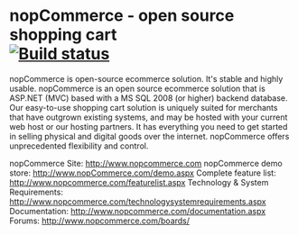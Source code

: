 nopCommerce - open source shopping cart   
[![Build status](https://ci.appveyor.com/api/projects/status/uacl3s67c2as85he?svg=true)](https://ci.appveyor.com/project/huoxudong125/nopcommerce)
============

nopCommerce is open-source ecommerce solution. It's stable and highly usable. nopCommerce is an open source ecommerce solution that is ASP.NET (MVC) based with a MS SQL 2008 (or higher) backend database. Our easy-to-use shopping cart solution is uniquely suited for merchants that have outgrown existing systems, and may be hosted with your current web host or our hosting partners. It has everything you need to get started in selling physical and digital goods over the internet. nopCommerce offers unprecedented flexibility and control.


nopCommerce Site: http://www.nopcommerce.com
nopCommerce demo store: http://www.nopCommerce.com/demo.aspx
Complete feature list: http://www.nopcommerce.com/featurelist.aspx
Technology & System Requirements: http://www.nopcommerce.com/technologysystemrequirements.aspx
Documentation: http://www.nopcommerce.com/documentation.aspx
Forums: http://www.nopcommerce.com/boards/
